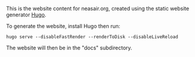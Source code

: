 This is the website content for neasair.org, created using
the static website generator [Hugo](https://gohugo.io).

To generate the website, install Hugo then run:

```
hugo serve --disableFastRender --renderToDisk --disableLiveReload
```

The website will then be in the "docs" subdirectory.
